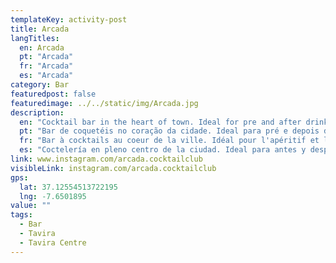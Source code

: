 ```yaml
---
templateKey: activity-post
title: Arcada
langTitles:
  en: Arcada
  pt: "Arcada"
  fr: "Arcada"
  es: "Arcada"
category: Bar
featuredpost: false
featuredimage: ../../static/img/Arcada.jpg
description: 
  en: "Cocktail bar in the heart of town. Ideal for pre and after drinks. Tel: 00351 962 051 103"
  pt: "Bar de coquetéis no coração da cidade. Ideal para pré e depois de bebidas. Tel: 00351 962 051 103"
  fr: "Bar à cocktails au coeur de la ville. Idéal pour l'apéritif et l'après-apéritif. Tél : 00351 962 051 103"
  es: "Coctelería en pleno centro de la ciudad. Ideal para antes y después de las copas. Teléfono: 00351 962 051 103"
link: www.instagram.com/arcada.cocktailclub
visibleLink: instagram.com/arcada.cocktailclub
gps:
  lat: 37.12554513722195
  lng: -7.6501895
value: ""
tags:
  - Bar
  - Tavira
  - Tavira Centre
---
```


